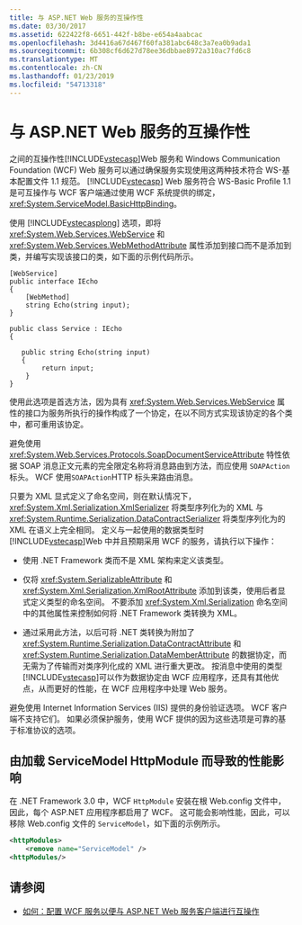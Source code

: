 ```yaml
---
title: 与 ASP.NET Web 服务的互操作性
ms.date: 03/30/2017
ms.assetid: 622422f8-6651-442f-b8be-e654a4aabcac
ms.openlocfilehash: 3d4416a67d467f60fa381abc648c3a7ea0b9ada1
ms.sourcegitcommit: 6b308cf6d627d78ee36dbbae8972a310ac7fd6c8
ms.translationtype: MT
ms.contentlocale: zh-CN
ms.lasthandoff: 01/23/2019
ms.locfileid: "54713318"
---
```

# <a name="interoperability-with-aspnet-web-services"></a>与 ASP.NET Web 服务的互操作性
之间的互操作性[!INCLUDE[vstecasp](../../../../includes/vstecasp-md.md)]Web 服务和 Windows Communication Foundation (WCF) Web 服务可以通过确保服务实现使用这两种技术符合 WS-基本配置文件 1.1 规范。 [!INCLUDE[vstecasp](../../../../includes/vstecasp-md.md)] Web 服务符合 WS-Basic Profile 1.1 是可互操作与 WCF 客户端通过使用 WCF 系统提供的绑定， <xref:System.ServiceModel.BasicHttpBinding>。  
  
 使用 [!INCLUDE[vstecasplong](../../../../includes/vstecasplong-md.md)] 选项，即将 <xref:System.Web.Services.WebService> 和 <xref:System.Web.Services.WebMethodAttribute> 属性添加到接口而不是添加到类，并编写实现该接口的类，如下面的示例代码所示。  
  
```  
[WebService]  
public interface IEcho  
{  
    [WebMethod]  
    string Echo(string input);  
}  
  
public class Service : IEcho  
{  
  
   public string Echo(string input)  
   {  
        return input;  
    }  
}  
```  
  
 使用此选项是首选方法，因为具有 <xref:System.Web.Services.WebService> 属性的接口为服务所执行的操作构成了一个协定，在以不同方式实现该协定的各个类中，都可重用该协定。  
  
 避免使用 <xref:System.Web.Services.Protocols.SoapDocumentServiceAttribute> 特性依据 SOAP 消息正文元素的完全限定名称将消息路由到方法，而应使用 `SOAPAction` 标头。 WCF 使用`SOAPAction`HTTP 标头来路由消息。  
  
 只要为 XML 显式定义了命名空间，则在默认情况下，<xref:System.Xml.Serialization.XmlSerializer> 将类型序列化为的 XML 与 <xref:System.Runtime.Serialization.DataContractSerializer> 将类型序列化为的 XML 在语义上完全相同。 定义与一起使用的数据类型时[!INCLUDE[vstecasp](../../../../includes/vstecasp-md.md)]Web 中并且预期采用 WCF 的服务，请执行以下操作：  
  
-   使用 .NET Framework 类而不是 XML 架构来定义该类型。  
  
-   仅将 <xref:System.SerializableAttribute> 和 <xref:System.Xml.Serialization.XmlRootAttribute> 添加到该类，使用后者显式定义类型的命名空间。 不要添加 <xref:System.Xml.Serialization> 命名空间中的其他属性来控制如何将 .NET Framework 类转换为 XML。  
  
-   通过采用此方法，以后可将 .NET 类转换为附加了 <xref:System.Runtime.Serialization.DataContractAttribute> 和 <xref:System.Runtime.Serialization.DataMemberAttribute> 的数据协定，而无需为了传输而对类序列化成的 XML 进行重大更改。 按消息中使用的类型[!INCLUDE[vstecasp](../../../../includes/vstecasp-md.md)]可以作为数据协定由 WCF 应用程序，还具有其他优点，从而更好的性能，在 WCF 应用程序中处理 Web 服务。  
  
 避免使用 Internet Information Services (IIS) 提供的身份验证选项。 WCF 客户端不支持它们。 如果必须保护服务，使用 WCF 提供的因为这些选项是可靠的基于标准协议的选项。  
  
## <a name="performance-impact-caused-by-loading-the-servicemodel-httpmodule"></a>由加载 ServiceModel HttpModule 而导致的性能影响  
 在 .NET Framework 3.0 中，WCF `HttpModule` 安装在根 Web.config 文件中，因此，每个 ASP.NET 应用程序都启用了 WCF。 这可能会影响性能，因此，可以移除 Web.config 文件的 `ServiceModel`，如下面的示例所示。  
  
```xml  
<httpModules>  
    <remove name="ServiceModel" />  
<httpModules/>  
```  
  
## <a name="see-also"></a>请参阅
- [如何：配置 WCF 服务以便与 ASP.NET Web 服务客户端进行互操作](../../../../docs/framework/wcf/feature-details/config-wcf-service-with-aspnet-web-service.md)
